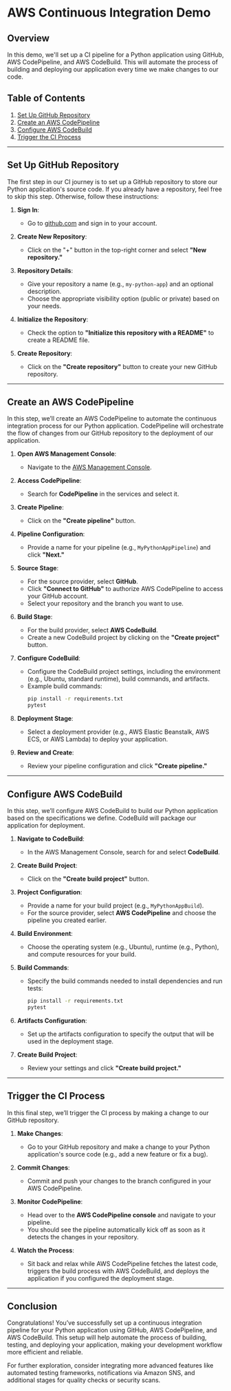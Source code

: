 
# AWS Continuous Integration Demo

## Overview
In this demo, we'll set up a CI pipeline for a Python application using GitHub, AWS CodePipeline, and AWS CodeBuild. This will automate the process of building and deploying our application every time we make changes to our code.

## Table of Contents
1. [Set Up GitHub Repository](#set-up-github-repository)
2. [Create an AWS CodePipeline](#create-an-aws-codepipeline)
3. [Configure AWS CodeBuild](#configure-aws-codebuild)
4. [Trigger the CI Process](#trigger-the-ci-process)

---

## Set Up GitHub Repository

The first step in our CI journey is to set up a GitHub repository to store our Python application's source code. If you already have a repository, feel free to skip this step. Otherwise, follow these instructions:

1. **Sign In**:
   - Go to [github.com](https://github.com) and sign in to your account.

2. **Create New Repository**:
   - Click on the "+" button in the top-right corner and select **"New repository."**

3. **Repository Details**:
   - Give your repository a name (e.g., `my-python-app`) and an optional description.
   - Choose the appropriate visibility option (public or private) based on your needs.

4. **Initialize the Repository**:
   - Check the option to **"Initialize this repository with a README"** to create a README file.

5. **Create Repository**:
   - Click on the **"Create repository"** button to create your new GitHub repository.

---

## Create an AWS CodePipeline

In this step, we’ll create an AWS CodePipeline to automate the continuous integration process for our Python application. CodePipeline will orchestrate the flow of changes from our GitHub repository to the deployment of our application.

1. **Open AWS Management Console**:
   - Navigate to the [AWS Management Console](https://aws.amazon.com/console/).

2. **Access CodePipeline**:
   - Search for **CodePipeline** in the services and select it.

3. **Create Pipeline**:
   - Click on the **"Create pipeline"** button.

4. **Pipeline Configuration**:
   - Provide a name for your pipeline (e.g., `MyPythonAppPipeline`) and click **"Next."**

5. **Source Stage**:
   - For the source provider, select **GitHub**.
   - Click **"Connect to GitHub"** to authorize AWS CodePipeline to access your GitHub account.
   - Select your repository and the branch you want to use.

6. **Build Stage**:
   - For the build provider, select **AWS CodeBuild**.
   - Create a new CodeBuild project by clicking on the **"Create project"** button.

7. **Configure CodeBuild**:
   - Configure the CodeBuild project settings, including the environment (e.g., Ubuntu, standard runtime), build commands, and artifacts.
   - Example build commands:
     ```bash
     pip install -r requirements.txt
     pytest
     ```

8. **Deployment Stage**:
   - Select a deployment provider (e.g., AWS Elastic Beanstalk, AWS ECS, or AWS Lambda) to deploy your application.

9. **Review and Create**:
   - Review your pipeline configuration and click **"Create pipeline."**

---

## Configure AWS CodeBuild

In this step, we’ll configure AWS CodeBuild to build our Python application based on the specifications we define. CodeBuild will package our application for deployment.

1. **Navigate to CodeBuild**:
   - In the AWS Management Console, search for and select **CodeBuild**.

2. **Create Build Project**:
   - Click on the **"Create build project"** button.

3. **Project Configuration**:
   - Provide a name for your build project (e.g., `MyPythonAppBuild`).
   - For the source provider, select **AWS CodePipeline** and choose the pipeline you created earlier.

4. **Build Environment**:
   - Choose the operating system (e.g., Ubuntu), runtime (e.g., Python), and compute resources for your build.

5. **Build Commands**:
   - Specify the build commands needed to install dependencies and run tests:
     ```bash
     pip install -r requirements.txt
     pytest
     ```

6. **Artifacts Configuration**:
   - Set up the artifacts configuration to specify the output that will be used in the deployment stage.

7. **Create Build Project**:
   - Review your settings and click **"Create build project."**

---

## Trigger the CI Process

In this final step, we’ll trigger the CI process by making a change to our GitHub repository.

1. **Make Changes**:
   - Go to your GitHub repository and make a change to your Python application's source code (e.g., add a new feature or fix a bug).

2. **Commit Changes**:
   - Commit and push your changes to the branch configured in your AWS CodePipeline.

3. **Monitor CodePipeline**:
   - Head over to the **AWS CodePipeline console** and navigate to your pipeline.
   - You should see the pipeline automatically kick off as soon as it detects the changes in your repository.

4. **Watch the Process**:
   - Sit back and relax while AWS CodePipeline fetches the latest code, triggers the build process with AWS CodeBuild, and deploys the application if you configured the deployment stage.

---

## Conclusion

Congratulations! You’ve successfully set up a continuous integration pipeline for your Python application using GitHub, AWS CodePipeline, and AWS CodeBuild. This setup will help automate the process of building, testing, and deploying your application, making your development workflow more efficient and reliable.

For further exploration, consider integrating more advanced features like automated testing frameworks, notifications via Amazon SNS, and additional stages for quality checks or security scans.

